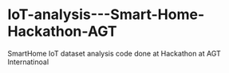 # IoT-analysis---Smart-Home-Hackathon-AGT
SmartHome IoT dataset analysis code done at Hackathon at AGT Internatinoal
